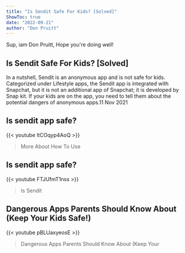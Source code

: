 ```yaml
---
title: "Is Sendit Safe For Kids? [Solved]"
ShowToc: true 
date: "2022-09-21"
author: "Don Pruitt" 
---
```


Sup, iam Don Pruitt, Hope you're doing well!
## Is Sendit Safe For Kids? [Solved]
In a nutshell, Sendit is an anonymous app and is not safe for kids. Categorized under Lifestyle apps, the Sendit app is integrated with Snapchat, but it is not an additional app of Snapchat; it is developed by Snap kit. If your kids are on the app, you need to tell them about the potential dangers of anonymous apps.11 Nov 2021

## Is sendit app safe?
{{< youtube ltCOqyp4AoQ >}}
>More About How To Use 

## Is sendit app safe?
{{< youtube FTJUfmT1nss >}}
>Is Sendit

## Dangerous Apps Parents Should Know About (Keep Your Kids Safe!)
{{< youtube pBLUaxyeosE >}}
>Dangerous Apps Parents Should Know About (Keep Your 

